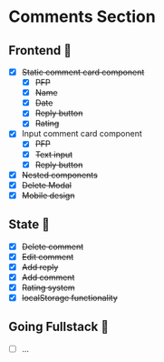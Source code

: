 # Comments Section 

## Frontend 📄

- [x] ~~Static comment card component~~
  - [x] ~~PFP~~
  - [x] ~~Name~~
  - [x] ~~Date~~
  - [x] ~~Reply button~~
  - [x] ~~Rating~~
- [x] Input comment card component
  - [x] ~~PFP~~
  - [x] ~~Text input~~
  - [x] ~~Reply button~~
- [x] ~~Nested components~~
- [x] ~~Delete Modal~~
- [x] ~~Mobile design~~

## State 💾

- [x] ~~Delete comment~~
- [x] ~~Edit comment~~
- [x] ~~Add reply~~
- [x] ~~Add comment~~
- [x] ~~Rating system~~
- [x] ~~localStorage functionality~~

## Going Fullstack 🚀

- [ ] ...